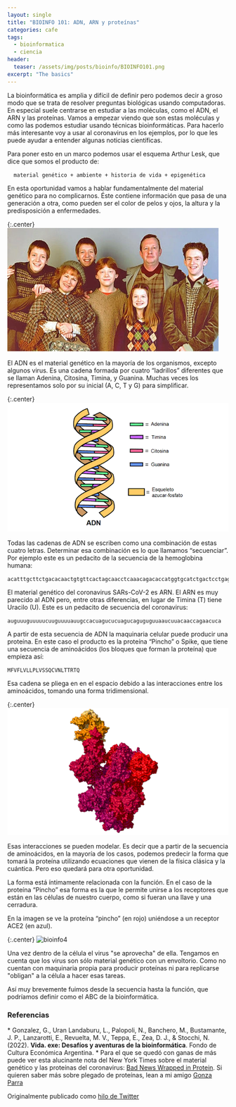 ```yaml
---
layout: single
title: "BIOINFO 101: ADN, ARN y proteínas"
categories: cafe
tags:
  - bioinformatica
  - ciencia
header:
  teaser: /assets/img/posts/bioinfo/BIOINFO101.png
excerpt: "The basics"
---
```


La bioinformática es amplia y difícil de definir pero podemos decir a groso modo que se trata de resolver preguntas biológicas usando computadoras. En especial suele centrarse en estudiar a las moléculas, como el ADN, el ARN y las proteínas. Vamos a empezar viendo que son estas moléculas y como las podemos estudiar usando técnicas bioinformáticas. Para hacerlo más interesante voy a usar al coronavirus en los ejemplos, por lo que les puede ayudar a entender algunas noticias científicas.

Para poner esto en un marco podemos usar el esquema  Arthur Lesk, que dice que somos el producto de: 

      material genético + ambiente + historia de vida + epigenética

En esta oportunidad vamos a hablar fundamentalmente del material genético para no complicarnos. Éste contiene información que pasa de una generación a otra, como pueden ser el color de pelos y ojos, la altura y la predisposición a enfermedades.

{:.center}
![bioinfo1](/assets/img/posts/bioinfo/bioinfo1.png)

El ADN es el material genético en la mayoría de los organismos, excepto algunos virus. Es una cadena formada por cuatro “ladrillos” diferentes que se llaman Adenina, Citosina, Timina, y Guanina. Muchas veces los representamos solo por su inicial (A, C, T y G) para simplificar.

{:.center}
![bioinfo2](/assets/img/posts/bioinfo/bioinfo2.png)

Todas las cadenas de ADN se escriben como una combinación de estas cuatro letras. Determinar esa combinación es lo que llamamos “secuenciar”. Por ejemplo este es un pedacito de la secuencia de la hemoglobina humana:

    acatttgcttctgacacaactgtgttcactagcaacctcaaacagacaccatggtgcatctgactcctgaggagaagtctgccgt

El material genético del coronavirus SARs-CoV-2  es ARN. El ARN es muy parecido al ADN pero, entre otras diferencias, en lugar de Timina (T) tiene Uracilo (U). Este es un pedacito de secuencia del coronavirus:

    auguuuguuuuucuuguuuuauugccacuagucucuagucaguguguuaaucuuacaaccagaacuca

A partir de esta secuencia de ADN la maquinaria celular puede producir una proteína. En este caso el producto es la proteína “Pincho” o Spike, que tiene una secuencia de aminoácidos (los bloques que forman la proteína) que empieza así:

    MFVFLVLLPLVSSQCVNLTTRTQ

Esa cadena se pliega en en el espacio debido a las interacciones entre los aminoácidos, tomando una forma tridimensional.

{:.center}
![bioinfo3](/assets/img/posts/bioinfo/bioinfo3.png)

Esas interacciones se pueden modelar. Es decir que a partir de la secuencia de aminoácidos, en la mayoría de los casos, podemos predecir la forma que tomará la proteína utilizando ecuaciones que vienen de la física clásica y la cuántica. Pero eso quedará para otra oportunidad.

La forma está íntimamente relacionada con la función. En el caso de la proteína “Pincho” esa forma es la que le permite unirse a los receptores que están en las células de nuestro cuerpo, como si fueran una llave y una cerradura.

En la imagen se ve la proteína “pincho” (en rojo) uniéndose a un receptor ACE2 (en azul).

{:.center}
![bioinfo4](/assets/img/posts/bioinfo/bioinfo4.jpeg)

Una vez dentro de la célula el virus "se aprovecha" de ella. Tengamos en cuenta que los virus son sólo material genético con un envoltorio. Como no cuentan con maquinaria propia para producir proteínas ni para replicarse "obligan"  a la célula a hacer esas tareas.

Así muy brevemente fuimos desde la secuencia hasta la función, que podríamos definir como el ABC de la bioinformática. 

<h3>Referencias</h3>
* Gonzalez, G., Uran Landaburu, L., Palopoli, N., Banchero, M., Bustamante, J. P., Lanzarotti, E., Revuelta, M. V., Teppa, E., Zea, D. J., & Stocchi, N. (2022). <strong>Vida. exe: Desafíos y aventuras de la bioinformática</strong>. Fondo de Cultura Económica Argentina.
* Para el que se quedó con ganas de más puede ver esta alucinante nota del New York Times sobre el material genético y las proteínas del coronavirus: <a href="https://www.nytimes.com/interactive/2020/04/03/science/coronavirus-genome-bad-news-wrapped-in-protein.html">Bad News Wrapped in Protein</a>. Si quieren saber más sobre plegado de proteínas, lean a mi amigo <a href="https://x.com/GonzaParra_/status/1271458402301104128?s=20">Gonza Parra</a>

Originalmente publicado como <a href="https://twitter.com/germangfeler/status/1271187214026903557">hilo de Twitter</a>
